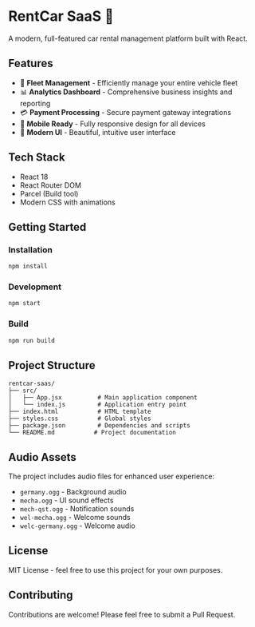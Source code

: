 # RentCar SaaS 🚗

A modern, full-featured car rental management platform built with React.

## Features

- 🚗 **Fleet Management** - Efficiently manage your entire vehicle fleet
- 📊 **Analytics Dashboard** - Comprehensive business insights and reporting
- 💳 **Payment Processing** - Secure payment gateway integrations
- 📱 **Mobile Ready** - Fully responsive design for all devices
- 🎨 **Modern UI** - Beautiful, intuitive user interface

## Tech Stack

- React 18
- React Router DOM
- Parcel (Build tool)
- Modern CSS with animations

## Getting Started

### Installation

```bash
npm install
```

### Development

```bash
npm start
```

### Build

```bash
npm run build
```

## Project Structure

```
rentcar-saas/
├── src/
│   ├── App.jsx          # Main application component
│   └── index.js         # Application entry point
├── index.html           # HTML template
├── styles.css           # Global styles
├── package.json         # Dependencies and scripts
└── README.md           # Project documentation
```

## Audio Assets

The project includes audio files for enhanced user experience:
- `germany.ogg` - Background audio
- `mecha.ogg` - UI sound effects
- `mech-qst.ogg` - Notification sounds
- `wel-mecha.ogg` - Welcome sounds
- `welc-germany.ogg` - Welcome audio

## License

MIT License - feel free to use this project for your own purposes.

## Contributing

Contributions are welcome! Please feel free to submit a Pull Request.
